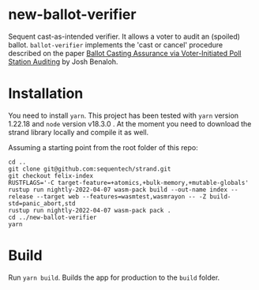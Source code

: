 # new-ballot-verifier

Sequent cast-as-intended verifier. It allows a voter to audit an (spoiled) ballot. `ballot-verifier` implements the 'cast or cancel' procedure described on the paper [Ballot Casting Assurance via Voter-Initiated Poll Station Auditing](https://www.usenix.org/legacy/event/evt07/tech/full_papers/benaloh/benaloh.pdf) by Josh Benaloh.

# Installation

You need to install `yarn`. This project has been tested with `yarn` version 1.22.18 and `node` version v18.3.0 . At the moment you need to download the strand library locally and compile it as well.

Assuming a starting point from the root folder of this repo:

```
cd ..
git clone git@github.com:sequentech/strand.git
git checkout felix-index
RUSTFLAGS='-C target-feature=+atomics,+bulk-memory,+mutable-globals'
rustup run nightly-2022-04-07 wasm-pack build --out-name index --release --target web --features=wasmtest,wasmrayon -- -Z build-std=panic_abort,std
rustup run nightly-2022-04-07 wasm-pack pack .
cd ../new-ballot-verifier
yarn
```

# Build

Run `yarn build`. Builds the app for production to the `build` folder.
